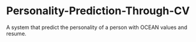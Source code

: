 # Personality-Prediction-Through-CV
A system that predict the personality of a person with OCEAN values and resume.
